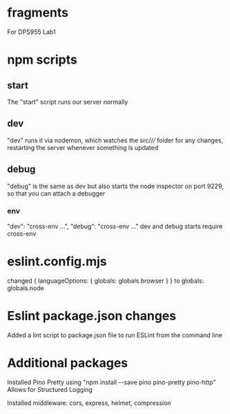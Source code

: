 # fragments

For DPS955 Lab1

# npm scripts

## start

The "start" script runs our server normally

## dev

"dev" runs it via nodemon, which watches the src/\/_\/_ folder for any changes, restarting the server whenever something is updated

## debug

"debug" is the same as dev but also starts the node inspector on port 9229, so that you can attach a debugger

### env

"dev": "cross-env ...",
"debug": "cross-env ..."
dev and debug starts require cross-env

# eslint.config.mjs

changed { languageOptions: { globals: globals.browser } } to globals: globals.node

# Eslint package.json changes

Added a lint script to package.json file to run ESLint from the command line

# Additional packages

Installed Pino Pretty using "npm install --save pino pino-pretty pino-http"
Allows for Structured Logging

Installed middleware: cors, express, helmet, compression
